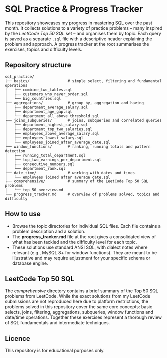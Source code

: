 # SQL Practice & Progress Tracker

This repository showcases my progress in mastering SQL over the past month.  It collects solutions to a variety of practice problems – many inspired by the *LeetCode Top 50 SQL* set – and organises them by topic.  Each query is saved as a separate `.sql` file with a descriptive header explaining the problem and approach.  A progress tracker at the root summarises the exercises, topics and difficulty levels.

## Repository structure

```
sql_practice/
├── basics/                 # simple select, filtering and fundamental operations
│   ├── combine_two_tables.sql
│   ├── customers_who_never_order.sql
│   └── big_countries.sql
├── aggregations/           # group by, aggregation and having
│   ├── department_average_salary.sql
│   ├── department_age_gap.sql
│   └── department_all_above_threshold.sql
├── joins_subqueries/       # joins, subqueries and correlated queries
│   ├── department_highest_salary.sql
│   ├── department_top_two_salaries.sql
│   ├── employees_above_average_salary.sql
│   ├── employees_lowest_salary.sql
│   └── employees_joined_after_average_date.sql
├── window_functions/       # ranking, running totals and pattern detection
│   ├── running_total_department.sql
│   ├── top_two_earnings_per_department.sql
│   ├── consecutive_numbers.sql
│   └── department_rank.sql
├── date_time/              # working with dates and times
│   └── employees_joined_after_average_date.sql
├── comprehensive/          # summary of the LeetCode Top 50 SQL problems
│   └── top_50_overview.md
└── progress_tracker.md     # overview of problems solved, topics and difficulty
```

## How to use

* Browse the topic directories for individual SQL files.  Each file contains a problem description and a solution.
* The **progress_tracker.md** file at the root gives a consolidated view of what has been tackled and the difficulty level for each topic.
* These solutions use standard ANSI SQL, with dialect notes where relevant (e.g., MySQL 8+ for window functions).  They are meant to be illustrative and may require adjustment for your specific schema or database engine.

## LeetCode Top 50 SQL

The *comprehensive* directory contains a brief summary of the Top 50 SQL problems from LeetCode.  While the exact solutions from my LeetCode submissions are not reproduced here due to platform restrictions, the problems solved in this repository cover the same core concepts: basic selects, joins, filtering, aggregations, subqueries, window functions and date/time operations.  Together these exercises represent a thorough review of SQL fundamentals and intermediate techniques.

## Licence

This repository is for educational purposes only.
